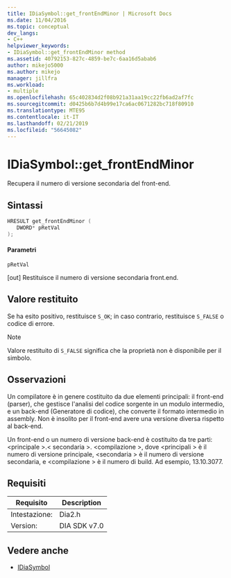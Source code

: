 ```yaml
---
title: IDiaSymbol::get_frontEndMinor | Microsoft Docs
ms.date: 11/04/2016
ms.topic: conceptual
dev_langs:
- C++
helpviewer_keywords:
- IDiaSymbol::get_frontEndMinor method
ms.assetid: 40792153-827c-4859-be7c-6aa16d5abab6
author: mikejo5000
ms.author: mikejo
manager: jillfra
ms.workload:
- multiple
ms.openlocfilehash: 65c402834d2f08b921a31aa19cc22fb6ad2af7fc
ms.sourcegitcommit: d0425b6b7d4b99e17ca6ac0671282bc718f80910
ms.translationtype: MTE95
ms.contentlocale: it-IT
ms.lasthandoff: 02/21/2019
ms.locfileid: "56645082"
---
```

# <a name="idiasymbolgetfrontendminor"></a>IDiaSymbol::get_frontEndMinor
Recupera il numero di versione secondaria del front-end.

## <a name="syntax"></a>Sintassi

```C++
HRESULT get_frontEndMinor ( 
   DWORD* pRetVal
);
```

#### <a name="parameters"></a>Parametri
 `pRetVal`

[out] Restituisce il numero di versione secondaria front.end.

## <a name="return-value"></a>Valore restituito
 Se ha esito positivo, restituisce `S_OK`; in caso contrario, restituisce `S_FALSE` o codice di errore.

> [!NOTE]
>  Valore restituito di `S_FALSE` significa che la proprietà non è disponibile per il simbolo.

## <a name="remarks"></a>Osservazioni
 Un compilatore è in genere costituito da due elementi principali: il front-end (parser), che gestisce l'analisi del codice sorgente in un modulo intermedio, e un back-end (Generatore di codice), che converte il formato intermedio in assembly. Non è insolito per il front-end avere una versione diversa rispetto al back-end.

 Un front-end o un numero di versione back-end è costituito da tre parti: \<principale >.\< secondaria >. \<compilazione >, dove \<principali > è il numero di versione principale, \<secondaria > è il numero di versione secondaria, e \<compilazione > è il numero di build. Ad esempio, 13.10.3077.

## <a name="requirements"></a>Requisiti

|Requisito|Description|
|-----------------|-----------------|
|Intestazione:|Dia2.h|
|Version:|DIA SDK v7.0|

## <a name="see-also"></a>Vedere anche
- [IDiaSymbol](../../debugger/debug-interface-access/idiasymbol.md)